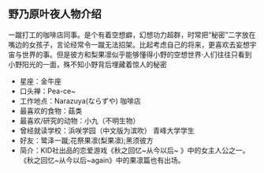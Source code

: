## 野乃原叶夜人物介绍

一蹴打工的咖啡店同事。是个有着空想癖，幻想功力超群，时常把“秘密”二字放在嘴边的女孩子，言论经常令一蹴无法招架。比起考虑自己的将来，更喜欢去妄想宇宙与世界的事。但是彼方和梨果凛似乎能够懂得小野的空想世界·人们往往只看到小野阳光的一面，殊不知小野背后埋藏着惊人的秘密

- 星座：金牛座
- 口头禅：Pea-ce~
- 工作地点：Narazuya(ならずや) 咖啡店
- 最喜欢的食物：菇类
- 最喜欢/研究的动物：小九（不明生物）
- 曾经就读学校：浜咲学园（中文版为滨吹）
青峰大学学生
- 好友：鹭泽一蹴;花祭果凛(梨果凛);黑须彼方
- 简介：KID社出品的恋爱游戏《秋之回忆~从今以后~ 》中的女主人公之一。
《秋之回忆~从今以后~again》中的果凛篇也有出场。
